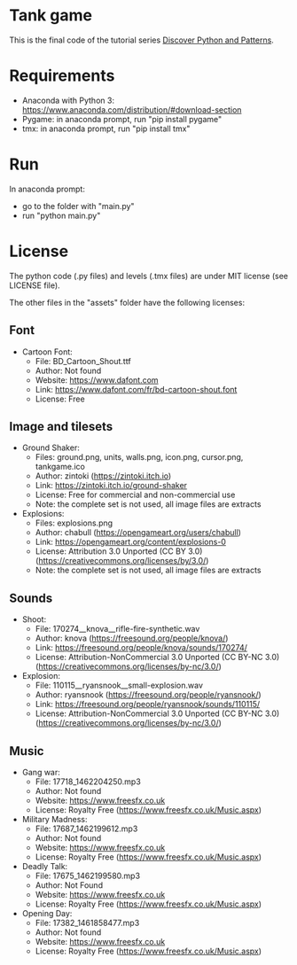 

# Tank game 

This is the final code of the tutorial series 
[Discover Python and Patterns](https://www.patternsgameprog.com/series/discover-python-and-patterns/).

# Requirements

 - Anaconda with Python 3: https://www.anaconda.com/distribution/#download-section
 - Pygame: in anaconda prompt, run "pip install pygame"
 - tmx: in anaconda prompt, run "pip install tmx"

# Run

In anaconda prompt:
 - go to the folder with "main.py"
 - run "python main.py"

# License

The python code (.py files) and levels (.tmx files) are under MIT license (see LICENSE file).

The other files in the "assets" folder have the following licenses:

## Font

  * Cartoon Font:
    + File: BD_Cartoon_Shout.ttf
	+ Author: Not found
	+ Website: https://www.dafont.com
	+ Link: https://www.dafont.com/fr/bd-cartoon-shout.font
	+ License: Free
	
## Image and tilesets

  * Ground Shaker:
    + Files: ground.png, units, walls.png, icon.png, cursor.png, tankgame.ico
	+ Author: zintoki (https://zintoki.itch.io)
	+ Link: https://zintoki.itch.io/ground-shaker
	+ License: Free for commercial and non-commercial use
	+ Note: the complete set is not used, all image files are extracts
  * Explosions:
    + Files: explosions.png
	+ Author: chabull (https://opengameart.org/users/chabull)
	+ Link: https://opengameart.org/content/explosions-0
	+ License: Attribution 3.0 Unported (CC BY 3.0) (https://creativecommons.org/licenses/by/3.0/)
	+ Note: the complete set is not used, all image files are extracts
	
## Sounds

  * Shoot:
    + File: 170274__knova__rifle-fire-synthetic.wav
	+ Author: knova (https://freesound.org/people/knova/)
	+ Link: https://freesound.org/people/knova/sounds/170274/
	+ License: Attribution-NonCommercial 3.0 Unported (CC BY-NC 3.0) (https://creativecommons.org/licenses/by-nc/3.0/)  
  * Explosion:
    + File: 110115__ryansnook__small-explosion.wav
	+ Author: ryansnook (https://freesound.org/people/ryansnook/)
	+ Link: https://freesound.org/people/ryansnook/sounds/110115/
	+ License: Attribution-NonCommercial 3.0 Unported (CC BY-NC 3.0) (https://creativecommons.org/licenses/by-nc/3.0/)
	
## Music
  * Gang war:
	+ File: 17718_1462204250.mp3
	+ Author: Not found
	+ Website: https://www.freesfx.co.uk
	+ License: Royalty Free (https://www.freesfx.co.uk/Music.aspx)
  * Military Madness:
	+ File: 17687_1462199612.mp3
	+ Author: Not found
	+ Website: https://www.freesfx.co.uk
	+ License: Royalty Free (https://www.freesfx.co.uk/Music.aspx)
  * Deadly Talk:
	+ File: 17675_1462199580.mp3
	+ Author: Not Found
	+ Website: https://www.freesfx.co.uk
	+ License: Royalty Free (https://www.freesfx.co.uk/Music.aspx)	
  * Opening Day:
	+ File: 17382_1461858477.mp3
	+ Author: Not found
	+ Website: https://www.freesfx.co.uk
	+ License: Royalty Free (https://www.freesfx.co.uk/Music.aspx)	